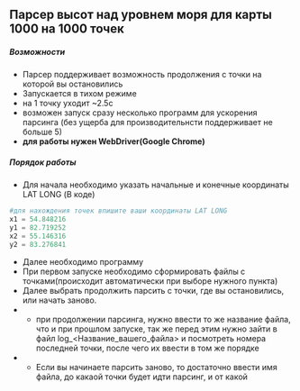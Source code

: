 ## Парсер высот над уровнем моря для карты 1000 на 1000 точек
##### Возможности
- Парсер поддерживает возможность продолжения с точки на которой вы остановились
- Запускается в тихом режиме
- на 1 точку уходит ~2.5с
- возможен запуск сразу несколько программ для ускорения парсинга (без ущерба для производительнсти поддерживает не больше 5)
- __для работы нужен WebDriver(Google Chrome)__
##### Порядок работы
- Для начала необходимо указать начальные и конечные координаты LAT LONG (В коде)


```python
#для нахождения точек впишите ваши координаты LAT LONG
x1 = 54.848216
y1 = 82.719252
x2 = 55.146316
y2 = 83.276841
```
- Далее необходимо программу
- При первом запуске необходимо сформировать файлы с точками(происходит автоматически при выборе нужного пункта)
- Далее выбрать продолжить парсить с точки, где вы остановились, или начать заново.
- - при продолжении парсинга, нужно ввести то же название файла, что и при прошлом запуске, так же перед этим нужно зайти в файл log_<Название_вашего_файла> и посмотреть номера последней точки, после чего их ввести в том же порядке
- - Если вы начинаете парсить заново, то достаточно ввести имя файла, до какаой точки будет идти парсинг, и от какой 